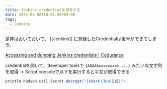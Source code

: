 ```yaml
---
title: Jenkins credentialを復号する
date: 2024-03-08T18:01:00+09:00
tags:
  - Jenkins
---
```


是非はおいておいて、 [[Jenkins]] に登録したCredentialは復号ができてしまう。

[Accessing and dumping Jenkins credentials | Codurance](https://www.codurance.com/publications/2019/05/30/accessing-and-dumping-jenkins-credentials)

credentialを開いて、developer toolsで `{AQAAAxxxxxxxxx....}` みたいな文字列を取得
-> Script consoleで以下を実行すると平文が取得できる

```groovy
println hudson.util.Secret.decrypt("{AQAAAで始まる値}")
```
